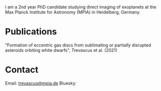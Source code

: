 I am a 2nd year PhD candidate studying direct imaging of exoplanets at the Max Planck Institute for Astronomy (MPIA) in Heidelberg, Germany.

# Publications
"Formation of eccentric gas discs from sublimating or partially disrupted asteroids orbiting white dwarfs", Trevascus et al. (2021)

# Contact
Email: trevascus@mpia.de
Bluesky:
